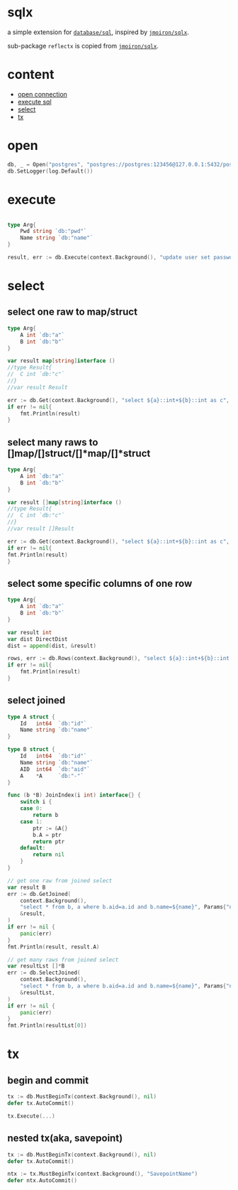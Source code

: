 # sqlx

a simple extension for [`database/sql`](https://golang.org/pkg/database/sql/), inspired by [`jmoiron/sqlx`](https://github.com/jmoiron/sqlx).

sub-package `reflectx` is copied from [`jmoiron/sqlx`](https://github.com/jmoiron/sqlx).

# content

- [open connection](#open)
- [execute sql](#execute)
- [select](#select)
- [tx](#tx)

# open

```go
db, _ = Open("postgres", "postgres://postgres:123456@127.0.0.1:5432/postgres")
db.SetLogger(log.Default())
```

# execute

```go

type Arg{
    Pwd string `db:"pwd"`
    Name string `db:"name"`
}

result, err := db.Execute(context.Background(), "update user set password=${pwd} where name=${name}", Arg{Pwd:"123456", Name:"ztk"})
```

# select

## select one raw to map/struct

```go
type Arg{
    A int `db:"a"`
    B int `db:"b"`
}

var result map[string]interface ()
//type Result{
//  C int `db:"c"`
//}
//var result Result

err := db.Get(context.Background(), "select ${a}::int+${b}::int as c", Arg{A: 45, B:79}, &result)
if err != nil{
    fmt.Println(result)
}
```

## select many raws to []map/[]struct/[]*map/[]*struct

```go
type Arg{
    A int `db:"a"`
    B int `db:"b"`
}

var result []map[string]interface ()
//type Result{
//	C int `db:"c"`
//}
//var result []Result

err := db.Get(context.Background(), "select ${a}::int+${b}::int as c", Arg{A: 45, B:79}, &result)
if err != nil{
fmt.Println(result)
}
```

## select some specific columns of one row

```go
type Arg{
    A int `db:"a"`
    B int `db:"b"`
}

var result int
var dist DirectDist
dist = append(dist, &result)

rows, err := db.Rows(context.Background(), "select ${a}::int+${b}::int as c", Arg{A: 45, B:79}, &dist)
if err != nil{
    fmt.Println(result)
}
```

## select joined

```go
type A struct {
	Id   int64  `db:"id"`
	Name string `db:"name"`
}

type B struct {
	Id   int64  `db:"id"`
	Name string `db:"name"`
	AID  int64  `db:"aid"`
	A    *A     `db:"-"`
}

func (b *B) JoinIndex(i int) interface{} {
	switch i {
	case 0:
		return b
	case 1:
		ptr := &A{}
		b.A = ptr
		return ptr
	default:
		return nil
	}
}

// get one raw from joined select
var result B
err := db.GetJoined(
    context.Background(),
    "select * from b, a where b.aid=a.id and b.name=${name}", Params{"name": "b1"},
    &result,
)
if err != nil {
    panic(err)
}
fmt.Println(result, result.A)

// get many raws from joined select
var resultLst []*B
err := db.SelectJoined(
    context.Background(),
    "select * from b, a where b.aid=a.id and b.name=${name}", Params{"name": "b1"},
    &resultLst,
)
if err != nil {
    panic(err)
}
fmt.Println(resultLst[0])
```


# tx

## begin and commit

```go
tx := db.MustBeginTx(context.Background(), nil)
defer tx.AutoCommit()

tx.Execute(...)
```

## nested tx(aka, savepoint)

```go
tx := db.MustBeginTx(context.Background(), nil)
defer tx.AutoCommit()

ntx := tx.MustBeginTx(context.Background(), "SavepointName")
defer ntx.AutoCommit()
```

